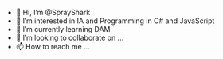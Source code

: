 - 👋 Hi, I’m @SprayShark
- 👀 I’m interested in IA and Programming in C# and JavaScript
- 🌱 I’m currently learning DAM
- 💞️ I’m looking to collaborate on ...
- 📫 How to reach me ...

<!---
SprayShark/SprayShark is a ✨ special ✨ repository because its `README.md` (this file) appears on your GitHub profile.
You can click the Preview link to take a look at your changes.
--->
